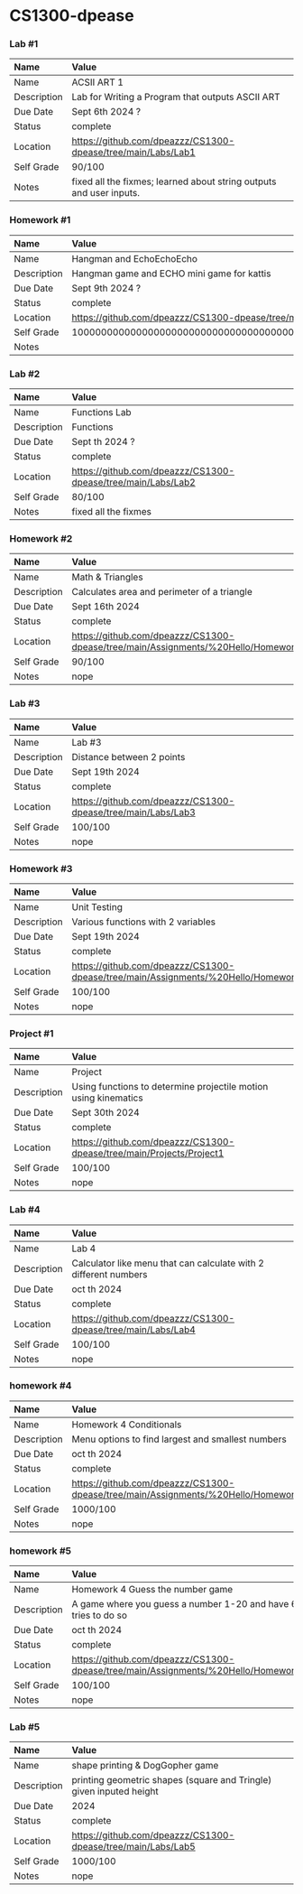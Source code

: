 # CS1300-dpease
### Lab #1

| Name | Value |
| :--- | :--- |
| Name | ACSII ART 1 |
| Description | Lab for Writing a Program that outputs ASCII ART |
| Due Date | Sept 6th 2024 ? |
| Status | complete |
| Location | https://github.com/dpeazzz/CS1300-dpease/tree/main/Labs/Lab1 |
| Self Grade | 90/100 |
| Notes | fixed all the fixmes; learned about string outputs and user inputs. |


### Homework #1

| Name | Value |
| :--- | :--- |
| Name | Hangman and EchoEchoEcho |
| Description | Hangman game and ECHO mini game for kattis |
| Due Date | Sept 9th 2024 ? |
| Status | complete |
| Location | https://github.com/dpeazzz/CS1300-dpease/tree/main/Assignments/%20Hello/Homework1/stdio |
| Self Grade | 100000000000000000000000000000000000000000000000000000000000000000000000000000000000/100 |
| Notes |  |


### Lab #2

| Name | Value |
| :--- | :--- |
| Name | Functions Lab |
| Description | Functions |
| Due Date | Sept th 2024 ? |
| Status | complete |
| Location | https://github.com/dpeazzz/CS1300-dpease/tree/main/Labs/Lab2 |
| Self Grade | 80/100 |
| Notes | fixed all the fixmes |


### Homework #2

| Name | Value |
| :--- | :--- |
| Name | Math & Triangles |
| Description | Calculates area and perimeter of a triangle |
| Due Date | Sept 16th 2024  |
| Status | complete |
| Location | https://github.com/dpeazzz/CS1300-dpease/tree/main/Assignments/%20Hello/Homework2 |
| Self Grade | 90/100 |
| Notes | nope |


### Lab #3

| Name | Value |
| :--- | :--- |
| Name | Lab #3 |
| Description | Distance between 2 points |
| Due Date | Sept 19th 2024  |
| Status | complete |
| Location | https://github.com/dpeazzz/CS1300-dpease/tree/main/Labs/Lab3 |
| Self Grade | 100/100 |
| Notes | nope |


### Homework #3

| Name | Value |
| :--- | :--- |
| Name | Unit Testing |
| Description | Various functions with 2 variables |
| Due Date | Sept 19th 2024  |
| Status | complete |
| Location | https://github.com/dpeazzz/CS1300-dpease/tree/main/Assignments/%20Hello/Homework3 |
| Self Grade | 100/100 |
| Notes | nope |


### Project #1

| Name | Value |
| :--- | :--- |
| Name | Project |
| Description | Using functions to determine projectile motion using kinematics |
| Due Date | Sept 30th 2024  |
| Status | complete |
| Location | https://github.com/dpeazzz/CS1300-dpease/tree/main/Projects/Project1 |
| Self Grade | 100/100 |
| Notes | nope |


### Lab #4

| Name | Value |
| :--- | :--- |
| Name | Lab 4 |
| Description | Calculator like menu that can calculate with 2 different numbers |
| Due Date | oct th 2024  |
| Status | complete |
| Location | https://github.com/dpeazzz/CS1300-dpease/tree/main/Labs/Lab4 |
| Self Grade | 100/100 |
| Notes | nope |


### homework #4

| Name | Value |
| :--- | :--- |
| Name | Homework 4 Conditionals |
| Description | Menu options to find largest and smallest numbers |
| Due Date | oct th 2024  |
| Status | complete |
| Location | https://github.com/dpeazzz/CS1300-dpease/tree/main/Assignments/%20Hello/Homework4 |
| Self Grade | 1000/100 |
| Notes | nope |



### homework #5

| Name | Value |
| :--- | :--- |
| Name | Homework 4 Guess the number game |
| Description | A game where you guess a number 1-20 and have 6 tries to do so |
| Due Date | oct th 2024  |
| Status | complete |
| Location | https://github.com/dpeazzz/CS1300-dpease/tree/main/Assignments/%20Hello/Homework5 |
| Self Grade | 100/100 |
| Notes | nope |




### Lab #5

| Name | Value |
| :--- | :--- |
| Name | shape printing & DogGopher game |
| Description | printing geometric shapes (square and Tringle) given inputed height |
| Due Date |  2024  |
| Status | complete |
| Location | https://github.com/dpeazzz/CS1300-dpease/tree/main/Labs/Lab5 |
| Self Grade | 1000/100 |
| Notes | nope |



